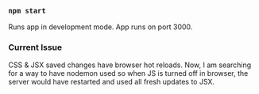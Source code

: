 ### `npm start`

Runs app in development mode.
App runs on port 3000.

### Current Issue

CSS & JSX saved changes have browser hot reloads. Now, I am searching for a way
to have nodemon used so when JS is turned off in browser, the server would have restarted and used all fresh updates to JSX.
